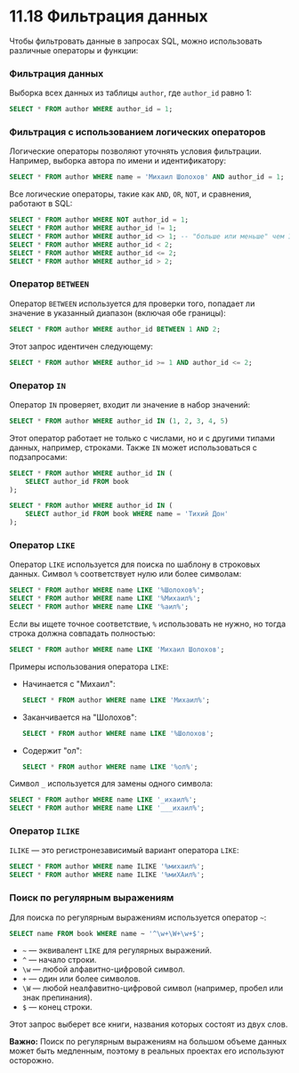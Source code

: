 # 11.18 Фильтрация данных

Чтобы фильтровать данные в запросах SQL, можно использовать различные операторы и функции:

### Фильтрация данных

Выборка всех данных из таблицы `author`, где `author_id` равно 1:

```sql
SELECT * FROM author WHERE author_id = 1;
```

### Фильтрация с использованием логических операторов

Логические операторы позволяют уточнять условия фильтрации. Например, выборка автора по имени и идентификатору:

```sql
SELECT * FROM author WHERE name = 'Михаил Шолохов' AND author_id = 1;
```

Все логические операторы, такие как `AND`, `OR`, `NOT`, и сравнения, работают в SQL:

```sql
SELECT * FROM author WHERE NOT author_id = 1;
SELECT * FROM author WHERE author_id != 1;
SELECT * FROM author WHERE author_id <> 1; -- "больше или меньше" чем 1 (эквивалентно `!= 1`)
SELECT * FROM author WHERE author_id < 2;
SELECT * FROM author WHERE author_id <= 2;
SELECT * FROM author WHERE author_id > 2;
```

### Оператор `BETWEEN`

Оператор `BETWEEN` используется для проверки того, попадает ли значение в указанный диапазон (включая обе границы):

```sql
SELECT * FROM author WHERE author_id BETWEEN 1 AND 2;
```

Этот запрос идентичен следующему:

```sql
SELECT * FROM author WHERE author_id >= 1 AND author_id <= 2;
```

### Оператор `IN`

Оператор `IN` проверяет, входит ли значение в набор значений:

```sql
SELECT * FROM author WHERE author_id IN (1, 2, 3, 4, 5)
```

Этот оператор работает не только с числами, но и с другими типами данных, например, строками. Также `IN` может использоваться с подзапросами:

```sql
SELECT * FROM author WHERE author_id IN (
    SELECT author_id FROM book
);

SELECT * FROM author WHERE author_id IN (
    SELECT author_id FROM book WHERE name = 'Тихий Дон'
);
```

### Оператор `LIKE`

Оператор `LIKE` используется для поиска по шаблону в строковых данных. Символ `%` соответствует нулю или более символам:

```sql
SELECT * FROM author WHERE name LIKE '%Шолохов%';
SELECT * FROM author WHERE name LIKE '%Михаил%';
SELECT * FROM author WHERE name LIKE '%аил%';
```

Если вы ищете точное соответствие, `%` использовать не нужно, но тогда строка должна совпадать полностью:

```sql
SELECT * FROM author WHERE name LIKE 'Михаил Шолохов';
```

Примеры использования оператора `LIKE`:

- Начинается с "Михаил":
    
    ```sql
    SELECT * FROM author WHERE name LIKE 'Михаил%';
    ```
    
- Заканчивается на "Шолохов":
    
    ```sql
    SELECT * FROM author WHERE name LIKE '%Шолохов';
    ```
    
- Содержит "ол":
    
    ```sql
    SELECT * FROM author WHERE name LIKE '%ол%';
    ```
    

Символ `_` используется для замены одного символа:

```sql
SELECT * FROM author WHERE name LIKE '_ихаил%';
SELECT * FROM author WHERE name LIKE '___ихаил%';
```

### Оператор `ILIKE`

`ILIKE` — это регистронезависимый вариант оператора `LIKE`:

```sql
SELECT * FROM author WHERE name ILIKE '%михаил%';
SELECT * FROM author WHERE name ILIKE '%миХАил%';
```

### Поиск по регулярным выражениям

Для поиска по регулярным выражениям используется оператор `~`:

```sql
SELECT name FROM book WHERE name ~ '^\w+\W+\w+$';
```

- `~` — эквивалент `LIKE` для регулярных выражений.
- `^` — начало строки.
- `\w` — любой алфавитно-цифровой символ.
- `+` — один или более символов.
- `\W` — любой неалфавитно-цифровой символ (например, пробел или знак препинания).
- `$` — конец строки.

Этот запрос выберет все книги, названия которых состоят из двух слов.

**Важно:** Поиск по регулярным выражениям на большом объеме данных может быть медленным, поэтому в реальных проектах его используют осторожно.